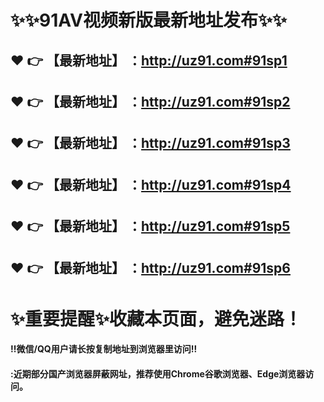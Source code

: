 # :sparkles::sparkles:91AV视频新版最新地址发布:sparkles::sparkles:

 :heart: :point_right: 【最新地址】 ：http://uz91.com#91sp1
 ------
 :heart: :point_right: 【最新地址】 ：http://uz91.com#91sp2
 ------
 :heart: :point_right: 【最新地址】 ：http://uz91.com#91sp3
 ------
 :heart: :point_right: 【最新地址】 ：http://uz91.com#91sp4
 ------
 :heart: :point_right: 【最新地址】 ：http://uz91.com#91sp5
 ------
 :heart: :point_right: 【最新地址】 ：http://uz91.com#91sp6
 ------
# :sparkles:重要提醒:sparkles:收藏本页面，避免迷路！
#### ‼️微信/QQ用户请长按复制地址到浏览器里访问‼
#### :近期部分国产浏览器屏蔽网址，推荐使用Chrome谷歌浏览器、Edge浏览器访问。

